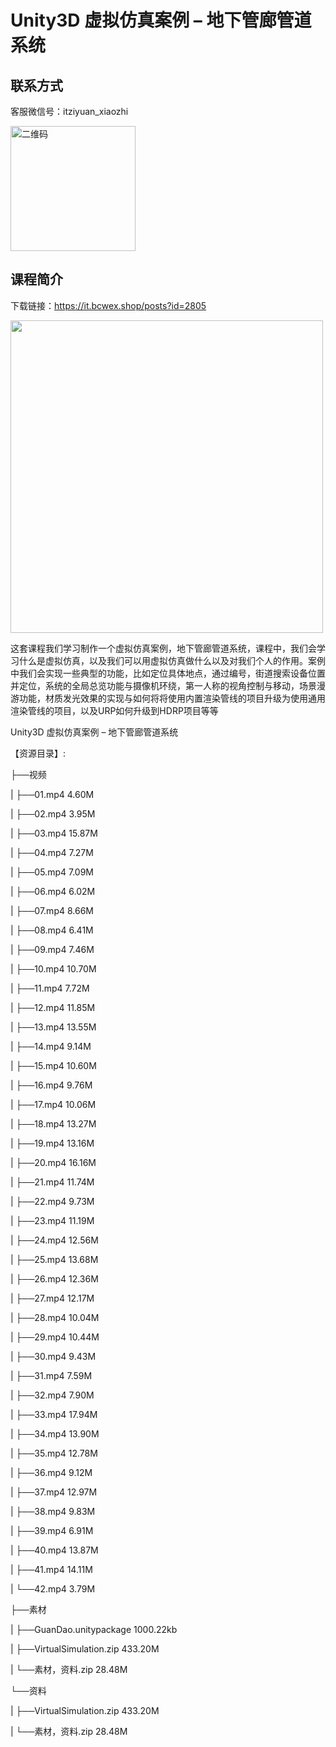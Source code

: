 # Unity3D 虚拟仿真案例 – 地下管廊管道系统

## 联系方式

客服微信号：itziyuan_xiaozhi

<img src="https://ziyuanyun.oss-cn-guangzhou.aliyuncs.com/common/20240614073449/666b82192834a.jpg" width="200" height="200" alt="二维码">

## 课程简介

下载链接：https://it.bcwex.shop/posts?id=2805

<img src="https://ziyuanyun.oss-cn-guangzhou.aliyuncs.com/yun/20240515184327/664491cfde7bb.jpg" width="500" alt="">

  这套课程我们学习制作一个虚拟仿真案例，地下管廊管道系统，课程中，我们会学习什么是虚拟仿真，以及我们可以用虚拟仿真做什么以及对我们个人的作用。案例中我们会实现一些典型的功能，比如定位具体地点，通过编号，街道搜索设备位置并定位，系统的全局总览功能与摄像机环绕，第一人称的视角控制与移动，场景漫游功能，材质发光效果的实现与如何将将使用内置渲染管线的项目升级为使用通用渲染管线的项目，以及URP如何升级到HDRP项目等等

 Unity3D 虚拟仿真案例 – 地下管廊管道系统



 【资源目录】:

 ├──视频

 | ├──01.mp4 4.60M

 | ├──02.mp4 3.95M

 | ├──03.mp4 15.87M

 | ├──04.mp4 7.27M

 | ├──05.mp4 7.09M

 | ├──06.mp4 6.02M

 | ├──07.mp4 8.66M

 | ├──08.mp4 6.41M

 | ├──09.mp4 7.46M

 | ├──10.mp4 10.70M

 | ├──11.mp4 7.72M

 | ├──12.mp4 11.85M

 | ├──13.mp4 13.55M

 | ├──14.mp4 9.14M

 | ├──15.mp4 10.60M

 | ├──16.mp4 9.76M

 | ├──17.mp4 10.06M

 | ├──18.mp4 13.27M

 | ├──19.mp4 13.16M

 | ├──20.mp4 16.16M

 | ├──21.mp4 11.74M

 | ├──22.mp4 9.73M

 | ├──23.mp4 11.19M

 | ├──24.mp4 12.56M

 | ├──25.mp4 13.68M

 | ├──26.mp4 12.36M

 | ├──27.mp4 12.17M

 | ├──28.mp4 10.04M

 | ├──29.mp4 10.44M

 | ├──30.mp4 9.43M

 | ├──31.mp4 7.59M

 | ├──32.mp4 7.90M

 | ├──33.mp4 17.94M

 | ├──34.mp4 13.90M

 | ├──35.mp4 12.78M

 | ├──36.mp4 9.12M

 | ├──37.mp4 12.97M

 | ├──38.mp4 9.83M

 | ├──39.mp4 6.91M

 | ├──40.mp4 13.87M

 | ├──41.mp4 14.11M

 | └──42.mp4 3.79M

 ├──素材

 | ├──GuanDao.unitypackage 1000.22kb

 | ├──VirtualSimulation.zip 433.20M

 | └──素材，资料.zip 28.48M

 └──资料

 | ├──VirtualSimulation.zip 433.20M

 | └──素材，资料.zip 28.48M

  